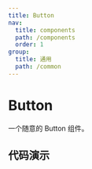 ```yaml
---
title: Button
nav:
  title: components
  path: /components
  order: 1
group:
  title: 通用
  path: /common
---
```


# Button

一个随意的 Button 组件。

## 代码演示

<code src='./demo/demo1.tsx' />
